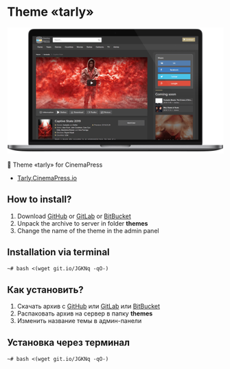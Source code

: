 # Theme «tarly»

![Theme «tarly» for CinemaPress](https://raw.githubusercontent.com/CinemaPress/Theme-Tarly/master/screenshot.png "Theme «tarly» for CinemaPress")

:art: Theme «tarly» for CinemaPress

- [Tarly.CinemaPress.io](http://Tarly.CinemaPress.io/)

## How to install?
1. Download [GitHub](https://github.com/CinemaPress/Theme-Tarly/archive/master.zip) or [GitLab](https://gitlab.com/CinemaPress/Theme-Tarly/repository/archive.zip) or [BitBucket](https://bitbucket.org/cinemapress/theme-tarly/get/master.zip)
2. Unpack the archive to server in folder **themes**
3. Change the name of the theme in the admin panel

## Installation via terminal
```
~# bash <(wget git.io/JGKNq -qO-)
```

## Как установить?
1. Скачать архив с [GitHub](https://github.com/CinemaPress/Theme-Tarly/archive/master.zip) или [GitLab](https://gitlab.com/CinemaPress/Theme-Tarly/repository/archive.zip) или [BitBucket](https://bitbucket.org/cinemapress/theme-tarly/get/master.zip)
2. Распаковать архив на сервер в папку **themes**
3. Изменить название темы в админ-панели

## Установка через терминал
```
~# bash <(wget git.io/JGKNq -qO-)
```